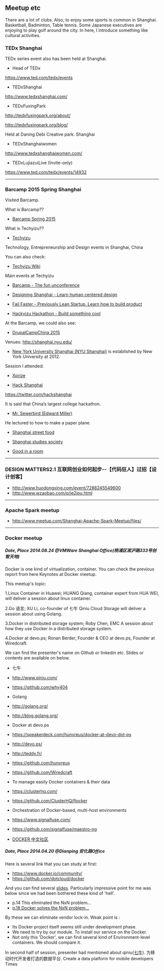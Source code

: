 ## Meetup etc

There are a lot of clubs. Also, to enjoy some sports is common in Shanghai. Basketball, Badminton, Table tennis. Some Japanese executives are enjoying to play golf around the city. In here, I introduce something like cultural activities.


### TEDx Shanghai
TEDx series event also has been held at Shanghai.

- Head of TEDx

https://www.ted.com/tedx/events

- TEDxShanghai

http://www.tedxshanghai.com/



- TEDxFuxingPark

http://tedxfuxingpark.org/about/

http://tedxfuxingpark.org/blog/

Held at Daning Debi Creative park. Shanghai

- TEDxShanghaiwomen

http://www.tedxshanghaiwomen.com/



- TEDxLujiazuiLive (Invite-only)

https://www.ted.com/tedx/events/14932

---

### Barcamp 2015 Spring Shanghai
Visited Barcamp.

What is Barcamp??

- [Barcamp Spring 2015 ](http://www.techyizu.org/events/barcamp-spring-2015/)


What is Techyizu??

- [Techyizu](http://www.techyizu.org/)

Technology, Entrepreneurship and Design events in Shanghai, China

You can also check:

- [Techyizu Wiki](http://work.techyizu.org/index.php?title=Main_Page)


Main events at Techyizu

- [Barcamp - The fun unconference](http://work.techyizu.org/index.php?title=Barcamp)

- [Designing Shanghai - Learn human centered design](http://work.techyizu.org/index.php?title=Designing)


- [Fail Faster - Previously Lean Startup. Learn how to build product](http://work.techyizu.org/index.php?title=Fail_Faster)


- [Hackyizu Hackathon - Build something cool](http://work.techyizu.org/index.php?title=Hackyizu)


At the Barcamp, we could also see:

- [DrupalCampChina 2015](http://www.meetup.com/meetup-group-FbXBPLZQ/events/220986330/)


Venues:
http://shanghai.nyu.edu/

- [New York University Shanghai (NYU Shanghai)](http://en.wikipedia.org/wiki/New_York_University_Shanghai) is established by New York University at 2012.


Session I attended:

- [Xprize](http://www.xprize.org/)


- [Hack Shanghai](http://www.hackshanghai.com/)

https://twitter.com/hackshanghai

It is said that China’s largest college hackathon.

- [Mr. Sewerbird (Edward Miller)](http://sewerbird.github.io/)

He lectured to how to make a paper plane.

- [Shanghai street food](http://annagreenspan.com/)

- [Shanghai studies society](http://shanghaistudies.net/)

- [Good in a room](http://goodinaroom.com/)

---
### DESIGN MATTERS2.1 互联网创业如何起步--【代码狂人】过招【设计创客】

- http://www.huodongxing.com/event/7288245549600
- http://www.wzaobao.com/p/ie2jpu.html

---
### Apache Spark meetup

- http://www.meetup.com/Shanghai-Apache-Spark-Meetup/files/

---
### Docker meetup

##### Date, Place 2014.08.24 @VMWare Shanghai Office(杨浦区淞沪路333号创智天地)

Docker is one kind of virtualization, container.
You can check the previous report from here Keynotes at Docker meetup.

This meetup's topic:

1.Linux Container in Huawei; HUANG Qiang, container expert from HUA WEI, will deliver a session about linux container.

2.Go 语言; XU Li, co-founder of 七牛 Qiniu Cloud Storage will deliver a session about using Golang.

3.Docker in distributed storage system; Roby Chen, EMC
A session about how they use Docker in a distributed storage system.

4.Docker at devo.ps; Ronan Berder, Founder & CEO at devo.ps, Founder at Wiredcraft.

We can find the presenter's name on Github or linkedin etc.
Slides or contents are available on below.

- 七牛
- http://www.qiniu.com/
- https://github.com/why404


- Golang
- http://golang.org/
- http://blog.golang.org/


- Docker at devo.ps
- https://speakerdeck.com/hunvreus/docker-at-devo-dot-ps
- http://devo.ps/
- http://teddy.fr/
- https://github.com/hunvreus
- https://github.com/Wiredcraft


- To manage easily Docker containers & their data
- https://clusterhq.com/
- https://github.com/ClusterHQ/flocker


- Orchestration of Docker-based, multi-host environments
- https://www.signalfuse.com/
- https://github.com/signalfuse/maestro-ng


- [DOCKER 中文社区](https://www.dockboard.org/)




##### Date, Place 2014.04.20 @Dianping 安化路Office

Here is several link that you can study at first:

- https://www.docker.io/community/
- https://github.com/dotcloud/docker

And you can find several [slides](http://www.slideshare.net/search/slideshow?searchfrom=header&q=Docker).
Particularly impressive point for me was below since we had been bothered these kind of 'hell'.

- p.14 This eliminated the NxN problem...
- [p.18 Docker solves the NxN problem...](http://www.slideshare.net/dotCloud/why-docker?qid=74992213-fe99-4a21-993d-421c16de4aa4&v=qf1&b=&from_search=1)



By these we can eliminate vendor lock-in.
Weak point is :

- Its Docker project itself seems still under development phase.
- We need to try by our module. To install our service on the Docker.
- Not only this 'Docker', we can find several kind of Environment-level containers. We should compare it.

In second half of session, presenter had mentioned about qiniu([七牛](http://www.qiniu.com/)). 为移动时代开发者打造的数据平台. Create a data platform for mobile developers Times
